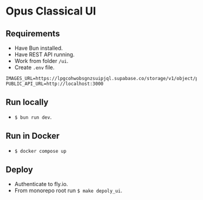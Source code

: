 # Opus Classical UI

## Requirements

- Have Bun installed.
- Have REST API running.
- Work from folder `/ui`.
- Create `.env` file.

```dotenv
IMAGES_URL=https://lpgcohwobsgnzsuipjql.supabase.co/storage/v1/object/public/covers
PUBLIC_API_URL=http://localhost:3000
```

## Run locally

- `$ bun run dev`.

## Run in Docker

- `$ docker compose up`

## Deploy

- Authenticate to fly.io.
- From monorepo root run `$ make depoly_ui`.